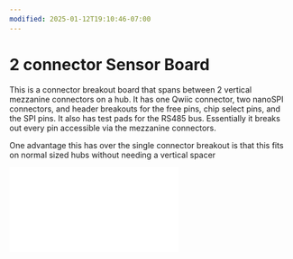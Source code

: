 ```yaml
---
modified: 2025-01-12T19:10:46-07:00
---
```



# 2 connector Sensor Board

This is a connector breakout board that spans between 2 vertical mezzanine connectors on a hub. It has one Qwiic connector, two nanoSPI connectors, and header breakouts for the free pins, chip select pins, and the SPI pins. It also has test pads for the RS485 bus. Essentially it breaks out every pin accessible via the mezzanine connectors.

One advantage this has over the single connector breakout is that this fits on normal sized hubs without needing a vertical spacer

![Schematic PDF](2%20connector%20Sensor%20Board.pdf)
